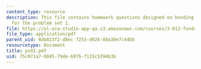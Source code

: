 ```yaml
---
content_type: resource
description: This file contains homework questions designed on bonding and thermodynamics
  for the problem set 1.
file: https://ol-ocw-studio-app-qa.s3.amazonaws.com/courses/3-012-fundamentals-of-materials-science-fall-2005/75c071a7884579de697bf115c5394b3b_ps01.pdf
file_type: application/pdf
parent_uid: 8db023f2-d8ec-7253-d926-88a30e7c44bb
resourcetype: Document
title: ps01.pdf
uid: 75c071a7-8845-79de-697b-f115c5394b3b
---
```

